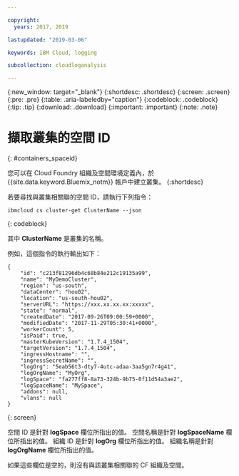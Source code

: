 ```yaml
---

copyright:
  years: 2017, 2019

lastupdated: "2019-03-06"

keywords: IBM Cloud, logging

subcollection: cloudloganalysis

---
```


{:new_window: target="_blank"}
{:shortdesc: .shortdesc}
{:screen: .screen}
{:pre: .pre}
{:table: .aria-labeledby="caption"}
{:codeblock: .codeblock}
{:tip: .tip}
{:download: .download}
{:important: .important}
{:note: .note}


# 擷取叢集的空間 ID
{: #containers_spaceid}

您可以在 Cloud Foundry 組織及空間環境定義內，於 {{site.data.keyword.Bluemix_notm}} 帳戶中建立叢集。
{:shortdesc}

若要尋找與叢集相關聯的空間 ID，請執行下列指令：

```
ibmcloud cs cluster-get ClusterName --json
```
{: codeblock}

其中 **ClusterName** 是叢集的名稱。


例如，這個指令的執行輸出如下：

```
{
    "id": "c213f81296db4c68b84e212c19135a99",
    "name": "MyDemoCluster",
    "region": "us-south",
    "dataCenter": "hou02",
    "location": "us-south-hou02",
    "serverURL": "https://xxx.xx.xx.xx:xxxxx",
    "state": "normal",
    "createdDate": "2017-09-26T09:00:59+0000",
    "modifiedDate": "2017-11-29T05:30:41+0000",
    "workerCount": 5,
    "isPaid": true,
    "masterKubeVersion": "1.7.4_1504",
    "targetVersion": "1.7.4_1504",
    "ingressHostname": "",
    "ingressSecretName": "",
    "logOrg": "5eab56t3-dty7-4utc-adaa-3aa5gn7r4g41",
    "logOrgName": "MyOrg",
    "logSpace": "fa277ff8-8a73-324b-9b75-0f11d54a3ae2",
    "logSpaceName": "MySpace",
    "addons": null,
    "vlans": null
}
```
{: screen}

空間 ID 是針對 **logSpace** 欄位所指出的值。
空間名稱是針對 **logSpaceName** 欄位所指出的值。
組織 ID 是針對 **logOrg** 欄位所指出的值。
組織名稱是針對 **logOrgName** 欄位所指出的值。

如果這些欄位是空的，則沒有與該叢集相關聯的 CF 組織及空間。



